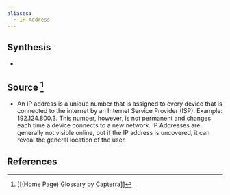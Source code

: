 ```yaml
---
aliases:
  - IP Address
---
```

## Synthesis
- 
## Source [^1]
- An IP address is a unique number that is assigned to every device that is connected to the internet by an Internet Service Provider (ISP). Example: 192.124.800.3. This number, however, is not permanent and changes each time a device connects to a new network. IP Addresses are generally not visible online, but if the IP address is uncovered, it can reveal the general location of the user.
## References

[^1]: [[(Home Page) Glossary by Capterra]]